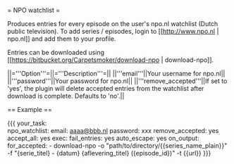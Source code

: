 = NPO watchlist =

Produces entries for every episode on the user's npo.nl watchlist (Dutch public television). To add series / episodes, login to [[http://www.npo.nl | npo.nl]] and add them to your profile.

Entries can be downloaded using [[https://bitbucket.org/Carpetsmoker/download-npo | download-npo]].

||='''Option'''=||='''Description'''=||
||'''email'''||Your username for npo.nl||
||'''password'''||Your password for npo.nl||
||'''remove_accepted'''||If set to 'yes', the plugin will delete accepted entries from the watchlist after download is complete. Defaults to 'no'.||

== Example ==

{{{
your_task:            
  npo_watchlist:
    email: aaaa@bbb.nl
    password: xxx
    remove_accepted: yes
  accept_all: yes
  exec:
    fail_entries: yes
    auto_escape: yes
    on_output: 
      for_accepted:
        - download-npo -o "path/to/directory/{{series_name_plain}}" -f "{serie_titel} - {datum} {aflevering_titel} ({episode_id})" -t {{url}}
}}}
